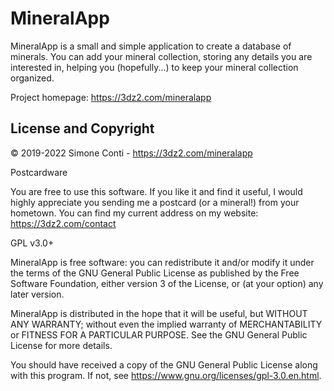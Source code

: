 
MineralApp
==========


MineralApp is a small and simple application to create a database of minerals.
You can add your mineral collection, storing any details you are interested in,
helping you (hopefully...) to keep your mineral collection organized.

Project homepage: https://3dz2.com/mineralapp


License and Copyright
---------------------

&copy; 2019-2022 Simone Conti - https://3dz2.com/mineralapp

Postcardware

You are free to use this software. If you like it and find it useful, I would
highly appreciate you sending me a postcard (or a mineral!) from your hometown.
You can find my current address on my website: https://3dz2.com/contact

GPL v3.0+

MineralApp is free software: you can redistribute it and/or modify it under the
terms of the GNU General Public License as published by the Free Software
Foundation, either version 3 of the License, or (at your option) any later
version.

MineralApp is distributed in the hope that it will be useful, but WITHOUT ANY
WARRANTY; without even the implied warranty of MERCHANTABILITY or FITNESS FOR A
PARTICULAR PURPOSE. See the GNU General Public License for more details.

You should have received a copy of the GNU General Public License along with
this program. If not, see https://www.gnu.org/licenses/gpl-3.0.en.html.

